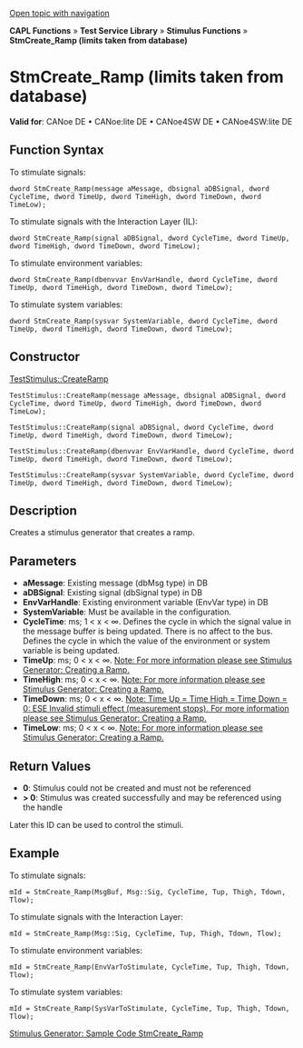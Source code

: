 [Open topic with navigation](../../../../../CANoeDEFamily.htm#Topics/CAPLFunctions/Test/Functions/CAPLfunctionStmCreateRampDatabase.md)

**CAPL Functions** » **Test Service Library** » **Stimulus Functions** » **StmCreate_Ramp (limits taken from database)**

# StmCreate_Ramp (limits taken from database)

**Valid for**: CANoe DE • CANoe:lite DE • CANoe4SW DE • CANoe4SW:lite DE

## Function Syntax

To stimulate signals:

```
dword StmCreate_Ramp(message aMessage, dbsignal aDBSignal, dword CycleTime, dword TimeUp, dword TimeHigh, dword TimeDown, dword TimeLow);
```

To stimulate signals with the Interaction Layer (IL):

```
dword StmCreate_Ramp(signal aDBSignal, dword CycleTime, dword TimeUp, dword TimeHigh, dword TimeDown, dword TimeLow);
```

To stimulate environment variables:

```
dword StmCreate_Ramp(dbenvvar EnvVarHandle, dword CycleTime, dword TimeUp, dword TimeHigh, dword TimeDown, dword TimeLow);
```

To stimulate system variables:

```
dword StmCreate_Ramp(sysvar SystemVariable, dword CycleTime, dword TimeUp, dword TimeHigh, dword TimeDown, dword TimeLow);
```

## Constructor

[TestStimulus::CreateRamp](../../../Shared/CAPL/General/ClassesAndObjects.md)

```
TestStimulus::CreateRamp(message aMessage, dbsignal aDBSignal, dword CycleTime, dword TimeUp, dword TimeHigh, dword TimeDown, dword TimeLow);
```

```
TestStimulus::CreateRamp(signal aDBSignal, dword CycleTime, dword TimeUp, dword TimeHigh, dword TimeDown, dword TimeLow);
```

```
TestStimulus::CreateRamp(dbenvvar EnvVarHandle, dword CycleTime, dword TimeUp, dword TimeHigh, dword TimeDown, dword TimeLow);
```

```
TestStimulus::CreateRamp(sysvar SystemVariable, dword CycleTime, dword TimeUp, dword TimeHigh, dword TimeDown, dword TimeLow);
```

## Description

Creates a stimulus generator that creates a ramp.

## Parameters

- **aMessage**: Existing message (dbMsg type) in DB
- **aDBSignal**: Existing signal (dbSignal type) in DB
- **EnvVarHandle**: Existing environment variable (EnvVar type) in DB
- **SystemVariable**: Must be available in the configuration.
- **CycleTime**: ms; 1 < x < ∞. Defines the cycle in which the signal value in the message buffer is being updated. There is no affect to the bus. Defines the cycle in which the value of the environment or system variable is being updated.
- **TimeUp**: ms; 0 < x < ∞. [Note: For more information please see Stimulus Generator: Creating a Ramp.](../CAPLfunctionsTSLRampStimulus.md)
- **TimeHigh**: ms; 0 < x < ∞. [Note: For more information please see Stimulus Generator: Creating a Ramp.](../CAPLfunctionsTSLRampStimulus.md)
- **TimeDown**: ms; 0 < x < ∞. [Note: Time Up = Time High = Time Down = 0: ESE Invalid stimuli effect (measurement stops). For more information please see Stimulus Generator: Creating a Ramp.](../CAPLfunctionsTSLRampStimulus.md)
- **TimeLow**: ms; 0 < x < ∞. [Note: For more information please see Stimulus Generator: Creating a Ramp.](../CAPLfunctionsTSLRampStimulus.md)

## Return Values

- **0**: Stimulus could not be created and must not be referenced
- **> 0**: Stimulus was created successfully and may be referenced using the handle

Later this ID can be used to control the stimuli.

## Example

To stimulate signals:

```plaintext
mId = StmCreate_Ramp(MsgBuf, Msg::Sig, CycleTime, Tup, Thigh, Tdown, Tlow);
```

To stimulate signals with the Interaction Layer:

```plaintext
mId = StmCreate_Ramp(Msg::Sig, CycleTime, Tup, Thigh, Tdown, Tlow);
```

To stimulate environment variables:

```plaintext
mId = StmCreate_Ramp(EnvVarToStimulate, CycleTime, Tup, Thigh, Tdown, Tlow);
```

To stimulate system variables:

```plaintext
mId = StmCreate_Ramp(SysVarToStimulate, CycleTime, Tup, Thigh, Tdown, Tlow);
```

[Stimulus Generator: Sample Code StmCreate_Ramp](../CAPLfunctionsTSLSampleCode.md)

